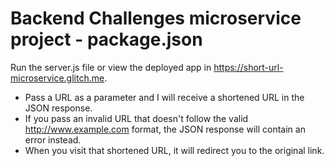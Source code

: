 # Backend Challenges microservice project - package.json

Run the server.js file or view the deployed app in https://short-url-microservice.glitch.me.

* Pass a URL as a parameter and I will receive a shortened URL in the JSON response.
* If you pass an invalid URL that doesn't follow the valid http://www.example.com format, the JSON response will contain an error instead.
* When you visit that shortened URL, it will redirect you to the original link.